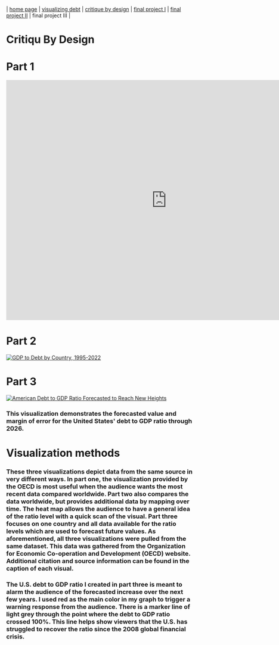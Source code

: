 | [home page](https://evianambarnes.github.io/portfolio/) | [visualizing debt](dataviz2.md) | [critique by design](critiquebydesign.md) | [final project I](Final_project_EvianaBarnes1.md) | [final project II](final_project_pt_2.md) | final project III |
# Critiqu By Design
# Part 1
   <iframe src="https://data.oecd.org/chart/7kqF" width="860" height="645" style="border: 0" mozallowfullscreen="true" webkitallowfullscreen="true" allowfullscreen="true"><a href="https://data.oecd.org/chart/7kqF" target="_blank">OECD Chart: General government debt, Total, % of GDP, Annual, 2022</a></iframe>

# Part 2
<div class='tableauPlaceholder' id='viz1706566979095' style='position: relative'><noscript><a href='#'><img alt='GDP to Debt by Country, 1995-2022 ' src='https:&#47;&#47;public.tableau.com&#47;static&#47;images&#47;Bo&#47;Book1_17065654935490&#47;GDPtoDebtbyCountry1995-2022&#47;1_rss.png' style='border: none' /></a></noscript><object class='tableauViz'  
style='display:none;'><param name='host_url' value='https%3A%2F%2Fpublic.tableau.com%2F' /> <param name='embed_code_version' value='3' /> <param name='site_root' value='' /><param name='name' value='Book1_17065654935490&#47;GDPtoDebtbyCountry1995-2022' /><param name='tabs' value='no' /><param name='toolbar' value='yes' /><param name='static_image' value='https:&#47;&#47;public.tableau.com&#47;static&#47;images&#47;Bo&#47;Book1_17065654935490&#47;GDPtoDebtbyCountry1995-2022&#47;1.png' /> <param name='animate_transition' value='yes' /><param name='display_static_image' value='yes' /><param name='display_spinner' value='yes' /><param name='display_overlay' value='yes' /><param name='display_count' value='yes' /><param name='language' value='en-US' /><param name='filter' value='publish=yes' /></object></div>
<script type='text/javascript'>
   var divElement = document.getElementById('viz1706566979095');
   var vizElement = divElement.getElementsByTagName('object')[0];
   vizElement.style.width='100%';vizElement.style.height=(divElement.offsetWidth*0.75)+'px';
   var scriptElement = document.createElement('script');
   scriptElement.src = 'https://public.tableau.com/javascripts/api/viz_v1.js';
   vizElement.parentNode.insertBefore(scriptElement, vizElement);
</script> 
 
# Part 3
<div class='tableauPlaceholder' id='viz1706581176273' style='position: relative'><noscript><a href='#'><img alt='American Debt to GDP Ratio Forecasted to Reach New Heights ' src='https:&#47;&#47;public.tableau.com&#47;static&#47;images&#47;pa&#47;part3dataviz2&#47;AmericanDebttoGDPRatioForecastedtoReachNewHeights&#47;1_rss.png' style='border: none' /></a></noscript><object class='tableauViz'  style='display:none;'><param name='host_url' value='https%3A%2F%2Fpublic.tableau.com%2F' /> <param name='embed_code_version' value='3' /> <param name='site_root' value='' /><param name='name' value='part3dataviz2&#47;AmericanDebttoGDPRatioForecastedtoReachNewHeights' /><param name='tabs' value='no' /><param name='toolbar' value='yes' /><param name='static_image' value='https:&#47;&#47;public.tableau.com&#47;static&#47;images&#47;pa&#47;part3dataviz2&#47;AmericanDebttoGDPRatioForecastedtoReachNewHeights&#47;1.png' /> <param name='animate_transition' value='yes' /><param name='display_static_image' value='yes' /><param name='display_spinner' value='yes' /><param name='display_overlay' value='yes' /><param name='display_count' value='yes' /><param name='language' value='en-US' /><param name='filter' value='publish=yes' /></object></div>                
<script type='text/javascript'>                    
   var divElement = document.getElementById('viz1706581176273');
   var vizElement = divElement.getElementsByTagName('object')[0];
   vizElement.style.width='100%';vizElement.style.height=(divElement.offsetWidth*0.75)+'px';
   var scriptElement = document.createElement('script');
   scriptElement.src = 'https://public.tableau.com/javascripts/api/viz_v1.js';
   vizElement.parentNode.insertBefore(scriptElement, vizElement);
</script>

### This visualization demonstrates the forecasted value and margin of error for the United States' debt to GDP ratio through 2026.

# Visualization methods
### These three visualizations depict data from the same source in very different ways. In part one, the visualization provided by the OECD is most useful when the audience wants the most recent data compared worldwide. Part two also compares the data worldwide, but provides additional data by mapping over time. The heat map allows the audience to have a general idea of the ratio level with a quick scan of the visual. Part three focuses on one country and all data available for the ratio levels which are used to forecast future values. As aforementioned, all three visualizations were pulled from the same dataset. This data was gathered from the Organization for Economic Co-operation and Development (OECD) website. Additional citation and source information can be found in the caption of each visual.

### The U.S. debt to GDP ratio I created in part three is meant to alarm the audience of the forecasted increase over the next few years. I used red as the main color in my graph to trigger a warning response from the audience. There is a marker line of light grey through the point where the debt to GDP ratio crossed 100%. This line helps show viewers that the U.S. has struggled to recover the ratio since the 2008 global financial crisis. 

